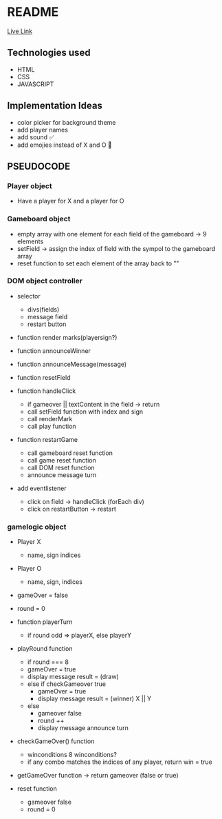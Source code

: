 # README

[Live Link](https://falkoka.github.io/Project-Tic-Tac-Toe/)

## Technologies used

- HTML
- CSS
- JAVASCRIPT

## Implementation Ideas

- color picker for background theme
- add player names
- add sound ✅
- add emojies instead of X and O 🍔

## PSEUDOCODE

### Player object

- Have a player for X and a player for O

### Gameboard object

- empty array with one element for each field of the gameboard -> 9 elements
- setField -> assign the index of field with the sympol to the gameboard array
- reset function to set each element of the array back to ""

### DOM object controller

- selector

  - divs(fields)
  - message field
  - restart button

- function render marks(playersign?)

- function announceWinner

- function announceMessage(message)

- function resetField

- function handleClick

  - if gameover || textContent in the field -> return
  - call setField function with index and sign
  - call renderMark
  - call play function

- function restartGame

  - call gameboard reset function
  - call game reset function
  - call DOM reset function
  - announce message turn

- add eventlistener
  - click on field -> handleClick (forEach div)
  - click on restartButton -> restart

### gamelogic object

- Player X
  - name, sign indices
- Player O
  - name, sign, indices
- gameOver = false
- round = 0

- function playerTurn

  - if round odd => playerX, else playerY

- playRound function

  - if round === 8
  - gameOver = true
  - display message result = (draw)
  - else if checkGameover true
    - gameOver = true
    - display message result = (winner) X || Y
  - else
    - gameover false
    - round ++
    - display message announce turn

- checkGameOver() function

  - winconditions
    8 winconditions?
  - if any combo matches the indices of any player, return win = true

- getGameOver function -> return gameover (false or true)

- reset function
  - gameover false
  - round = 0
